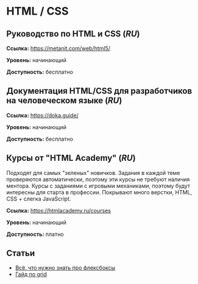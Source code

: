 # HTML / CSS

## Руководство по HTML и CSS (*RU*)

**Ссылка:** https://metanit.com/web/html5/ 

**Уровень:** начинающий

**Доступность:** бесплатно

## Документация HTML/CSS для разработчиков на человеческом языке (*RU*)

**Ссылка:** https://doka.guide/

**Уровень:** начинающий

**Доступность:** бесплатно

## Курсы от "HTML Academy" (*RU*)

Подходят для самых "зеленых" новичков. Задания в каждой теме проверяются автоматически, поэтому эти курсы не требуют наличия ментора. Курсы с заданиями с игровыми механиками, поэтому будут интересны для старта в профессии. Покрывают много верстки, HTML, CSS + слегка JavaScript.

**Ссылка:** https://htmlacademy.ru/courses

**Уровень:** начинающий

**Доступность:** платно

## Статьи

- [Всё, что нужно знать про флексбоксы](https://doka.guide/css/flexbox-guide/)
- [Гайд по grid](https://doka.guide/css/grid-guide/)